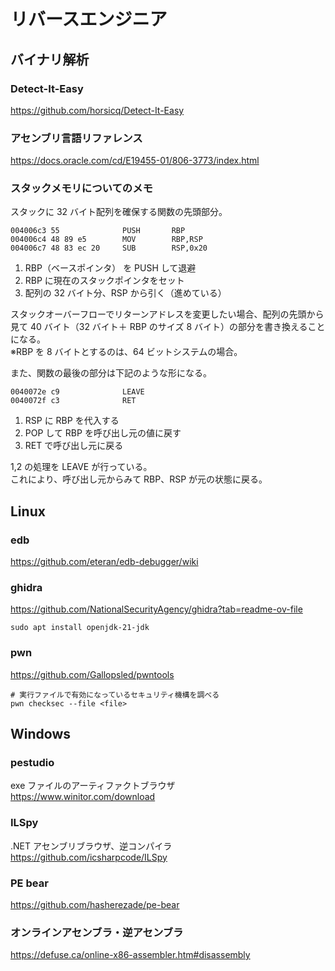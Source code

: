 # リバースエンジニア

## バイナリ解析

### Detect-It-Easy

https://github.com/horsicq/Detect-It-Easy

### アセンブリ言語リファレンス

https://docs.oracle.com/cd/E19455-01/806-3773/index.html

### スタックメモリについてのメモ

スタックに 32 バイト配列を確保する関数の先頭部分。

```
004006c3 55              PUSH       RBP
004006c4 48 89 e5        MOV        RBP,RSP
004006c7 48 83 ec 20     SUB        RSP,0x20
```

1. RBP（ベースポインタ） を PUSH して退避
1. RBP に現在のスタックポインタをセット
1. 配列の 32 バイト分、RSP から引く（進めている）

スタックオーバーフローでリターンアドレスを変更したい場合、配列の先頭から見て 40 バイト（32 バイト＋ RBP のサイズ 8 バイト）の部分を書き換えることになる。  
※RBP を 8 バイトとするのは、64 ビットシステムの場合。

また、関数の最後の部分は下記のような形になる。

```
0040072e c9              LEAVE
0040072f c3              RET
```

1. RSP に RBP を代入する
1. POP して RBP を呼び出し元の値に戻す
1. RET で呼び出し元に戻る

1,2 の処理を LEAVE が行っている。  
これにより、呼び出し元からみて RBP、RSP が元の状態に戻る。

## Linux

### edb

https://github.com/eteran/edb-debugger/wiki

### ghidra

https://github.com/NationalSecurityAgency/ghidra?tab=readme-ov-file

```shell
sudo apt install openjdk-21-jdk
```

### pwn

https://github.com/Gallopsled/pwntools

```shell
# 実行ファイルで有効になっているセキュリティ機構を調べる
pwn checksec --file <file>
```

## Windows

### pestudio

exe ファイルのアーティファクトブラウザ  
https://www.winitor.com/download

### ILSpy

.NET アセンブリブラウザ、逆コンパイラ  
https://github.com/icsharpcode/ILSpy

### PE bear

https://github.com/hasherezade/pe-bear

### オンラインアセンブラ・逆アセンブラ

https://defuse.ca/online-x86-assembler.htm#disassembly
